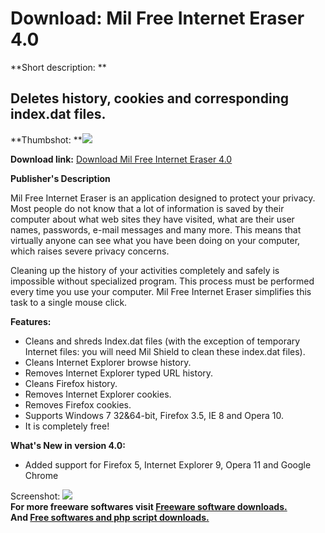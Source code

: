 # Download: Mil Free Internet Eraser 4.0

**Short description: **

## Deletes history, cookies and corresponding index.dat files.

  
**Thumbshot: **![](http://www.freewarefiles.com/screenshot/mil_fie3_md.jpg)   
  
**Download link:** [Download Mil Free Internet Eraser 4.0](http://freesoftwares.boysofts.com/Mil-Free-Internet-Eraser_program_11193.html)  
  

**Publisher's Description**  
  

Mil Free Internet Eraser is an application designed to protect your privacy.
Most people do not know that a lot of information is saved by their computer
about what web sites they have visited, what are their user names, passwords,
e-mail messages and many more. This means that virtually anyone can see what
you have been doing on your computer, which raises severe privacy concerns.

Cleaning up the history of your activities completely and safely is impossible
without specialized program. This process must be performed every time you use
your computer. Mil Free Internet Eraser simplifies this task to a single mouse
click.

**Features:**

  * Cleans and shreds Index.dat files (with the exception of temporary Internet files: you will need Mil Shield to clean these index.dat files). 
  * Cleans Internet Explorer browse history. 
  * Removes Internet Explorer typed URL history. 
  * Cleans Firefox history. 
  * Removes Internet Explorer cookies. 
  * Removes Firefox cookies. 
  * Supports Windows 7 32&64-bit, Firefox 3.5, IE 8 and Opera 10. 
  * It is completely free! 

**What's New in version 4.0:**

  * Added support for Firefox 5, Internet Explorer 9, Opera 11 and Google Chrome 

  
  
Screenshot: ![](http://www.freewarefiles.com/screenshot/mil_fie3.jpg)  
**For more freeware softwares visit [Freeware software downloads.](http://freesoftwares.boysofts.com/)**   
**And [Free softwares and php script downloads.](http://www.boysofts.com/)**


